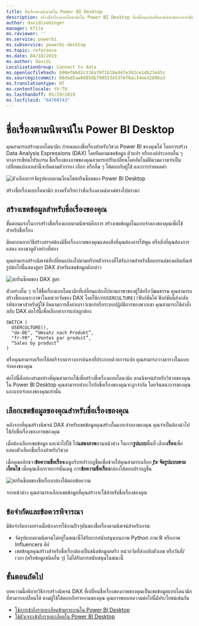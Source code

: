 ```yaml
---
title: ชื่อเรื่องตามนิพจน์ใน Power BI Desktop
description: สร้างชื่อเรื่องแบบไดนามิกใน Power BI Desktop ที่เปลี่ยนแปลงยึดตามนิพจน์ทางการเขียนโปรแกรม โดยใช้รูปแบบทางการเขียนโปรแกรมตามเงื่อนไข
author: davidiseminger
manager: kfile
ms.reviewer: ''
ms.service: powerbi
ms.subservice: powerbi-desktop
ms.topic: reference
ms.date: 04/10/2019
ms.author: davidi
LocalizationGroup: Connect to data
ms.openlocfilehash: b90ef66d2c118a70f1b18ed4fe302ce1db23e45c
ms.sourcegitcommit: 60dad5aa0d85db790553e537bf8ac34ee3289ba3
ms.translationtype: HT
ms.contentlocale: th-TH
ms.lasthandoff: 05/29/2019
ms.locfileid: "64769743"
---
```

# <a name="expression-based-titles-in-power-bi-desktop"></a>ชื่อเรื่องตามนิพจน์ใน Power BI Desktop

คุณสามารถสร้างแบบไดนามิก กำหนดเองชื่อเรื่องสำหรับวิชวล Power BI ของคุณได้ โดยการสร้าง Data Analysis Expressions (DAX) โดยยึดตามเขตข้อมูล ตัวแปร หรือองค์ประกอบอื่น ๆ ทางการเขียนโปรแกรม ชื่อเรื่องของภาพของคุณสามารถปรับเปลี่ยนโดยอัตโนมัติตามความจำเป็น เปลี่ยนแปลงเหล่านี้จะยึดตามตัวกรอง เลือก หรืออื่น ๆ โต้ตอบกับผู้ใช้ และการกำหนดค่า

![ตัวเลือกการจัดรูปแบบตามเงื่อนไขสกรีนช็อตของ Power BI Desktop](media/desktop-conditional-formatting-visual-titles/expression-based-title-01.png)

สร้างชื่อเรื่องแบบไดนามิก บางครั้งเรียกว่า*ชื่อเรื่องตามนิพจน์*ตรงไปตรงมา 

## <a name="create-a-field-for-your-title"></a>สร้างเขตข้อมูลสำหรับชื่อเรื่องของคุณ

ขั้นตอนแรกในการสร้างชื่อเรื่องแบบตามนิพจน์คือการ สร้างเขตข้อมูลในแบบจำลองของคุณเพื่อใช้สำหรับชื่อเรื่อง 

มีหลากหลายวิธีสร้างสรรค์ต้องมีชื่อเรื่องภาพของคุณแสดงสิ่งที่คุณต้องการให้พูด หรือสิ่งที่คุณต้องการแสดง ลองมาดูตัวอย่างที่สอง

คุณสามารถสร้างนิพจน์ที่เปลี่ยนแปลงไปตามบริบทตัวกรองที่ได้รับภาพสำหรับชื่อแบรนด์ของผลิตภัณฑ์ รูปต่อไปนี้แสดงสูตร DAX สำหรับเขตข้อมูลดังกล่าว

![สกรีนช็อตของ DAX สูตร](media/desktop-conditional-formatting-visual-titles/expression-based-title-02.png)

ตัวอย่างอื่น ๆ จะใช้ชื่อเรื่องแบบไดนามิกที่เปลี่ยนแปลงไปตามภาษาของผู้ใช้หรือวัฒนธรรม คุณสามารถสร้างชื่อเฉพาะภาษาในหน่วยวัดของ DAX โดยใช้การ`USERCULTURE()`ฟังก์ชันได้ ฟังก์ชันนี้ส่งกลับรหัสภาษาสำหรับผู้ใช้ ยึดตามการตั้งค่าเบราว์เซอร์หรือระบบปฏิบัติการของพวกเขา คุณสามารถใช้คำสั่งสลับ DAX ต่อไปนี้เพื่อเลือกค่าการแปลถูกต้อง 

```
SWITCH (
  USERCULTURE(),
  "de-DE", “Umsatz nach Produkt”,
  "fr-FR", “Ventes par produit”,
  “Sales by product”
)
```

หรือคุณสามารถเรียกใช้สตริจากตารางการค้นหาที่ประกอบด้วยการแปล คุณสามารถวางตารางในแบบจำลองของคุณ 

ต่อไปนี้คือสองสามอย่างที่คุณสามารถใช้เพื่อสร้างชื่อเรื่องแบบไดนามิก ตามนิพจน์สำหรับวิชวลของคุณใน Power BI Desktop คุณสามารถทำอะไรกับชื่อเรื่องของคุณจะถูกจำกัด โดยจินตนาการของคุณ และแบบจำลองของคุณเท่านั้น


## <a name="select-your-field-for-your-title"></a>เลือกเขตข้อมูลของคุณสำหรับชื่อเรื่องของคุณ

หลังจากที่คุณสร้างนิพจน์ DAX สำหรับเขตข้อมูลคุณสร้างในแบบจำลองของคุณ คุณจำเป็นต้องนำไปใช้กับชื่อเรื่องของภาพของคุณ

เมื่อต้องเลือกเขตข้อมูล และนำไปใช้ ไป**แสดงภาพ**บานหน้าต่าง ในการ**รูปแบบ**พื้นที่ เลือก**เรื่อง**เพื่อแสดงตัวเลือกชื่อเรื่องสำหรับวิชวล 

เมื่อคุณคลิกขวา**ข้อความชื่อเรื่อง**เมนูบริบทปรากฏขึ้นเพื่อช่วยให้คุณสามารถเลือก ***fx* จัดรูปแบบตามเงื่อนไข** เมื่อคุณเลือกรายการนั้นเมนู การ**ข้อความชื่อเรื่อง**กล่องโต้ตอบปรากฏขึ้น 

![สกรีนช็อตของชื่อเรื่องกล่องโต้ตอบข้อความ](media/desktop-conditional-formatting-visual-titles/expression-based-title-02b.png)

จากหน้าต่าง คุณสามารถเลือกเขตข้อมูลที่คุณสร้างจะใช้สำหรับชื่อเรื่องของคุณ

## <a name="limitations-and-considerations"></a>ข้อจำกัดและข้อควรพิจารณา

มีข้อจำกัดบางอย่างเมื่อต้องการใช้งานปัจจุบันของชื่อเรื่องตามนิพจน์สำหรับภาพ:

* จัดรูปแบบตามนิพจน์ไม่อยู่ในขณะนี้ได้รับการสนับสนุนบนภาพ Python ภาพ R หรือภาพ Influencers คีย์
* เขตข้อมูลคุณสร้างสำหรับชื่อเรื่องต้องเป็นชนิดข้อมูลสตริง หน่วยวัดที่ส่งกลับตัวเลข หรือวันที่/เวลา (หรือข้อมูลชนิดอื่น ๆ) ไม่ได้รับการสนับสนุนในขณะนี้

## <a name="next-steps"></a>ขั้นตอนถัดไป

บทความนี้อธิบายวิธีการสร้างนิพจน์ DAX ที่เปลี่ยนชื่อเรื่องของภาพของคุณเป็นเขตข้อมูลแบบไดนามิกที่สามารถเปลี่ยนได้ ตามผู้ใช้โต้ตอบกับรายงานของคุณ คุณอาจพบบทความต่อไปนี้มีประโยชน์เช่นกัน

* [ใช้การเข้าถึงรายละเอียดข้ามรายงานใน Power BI Desktop](desktop-cross-report-drill-through.md)
* [ใช้ตัวเจาะเข้าถึงรายละเอียดใน Power BI Desktop](desktop-drillthrough.md)